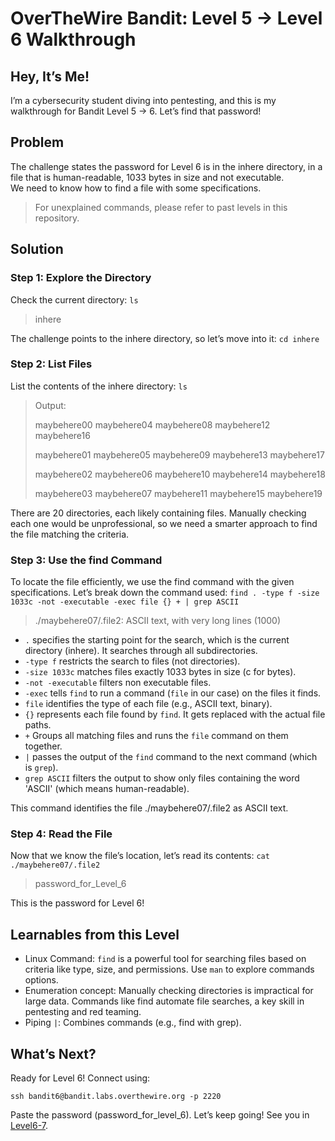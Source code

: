 # OverTheWire Bandit: Level 5 → Level 6 Walkthrough

## Hey, It’s Me!
I’m a cybersecurity student diving into pentesting, and this is my walkthrough for Bandit Level 5 → 6. Let’s find that password!

## Problem
The challenge states the password for Level 6 is in the inhere directory, in a file that is human-readable, 1033 bytes in size and not executable.</br>
We need to know how to find a file with some specifications.
> For unexplained commands, please refer to past levels in this repository.


## Solution
### Step 1: Explore the Directory
Check the current directory:
`
ls
`
> inhere

The challenge points to the inhere directory, so let’s move into it:
`
cd inhere
`

### Step 2: List Files
List the contents of the inhere directory:
`
ls
`
> Output:
> 
> maybehere00  maybehere04  maybehere08  maybehere12  maybehere16
> 
> maybehere01  maybehere05  maybehere09  maybehere13  maybehere17
> 
> maybehere02  maybehere06  maybehere10  maybehere14  maybehere18
> 
> maybehere03  maybehere07  maybehere11  maybehere15  maybehere19

There are 20 directories, each likely containing files. Manually checking each one would be unprofessional, so we need a smarter approach to find the file matching the criteria.

### Step 3: Use the find Command
To locate the file efficiently, we use the find command with the given specifications. Let’s break down the command used:
`
find . -type f -size 1033c -not -executable -exec file {} + | grep ASCII
`
> ./maybehere07/.file2: ASCII text, with very long lines (1000)

- `.` specifies the starting point for the search, which is the current directory (inhere). It searches through all subdirectories.
- `-type f` restricts the search to files (not directories).
- `-size 1033c` matches files exactly 1033 bytes in size (c for bytes).
- `-not -executable` filters non executable files.
- `-exec` tells `find` to run a command (`file` in our case) on the files it finds.
- `file` identifies the type of each file (e.g., ASCII text, binary).
- `{}` represents each file found by `find`. It gets replaced with the actual file paths.
- `+` Groups all matching files and runs the `file` command on them together.
- `|` passes the output of the `find` command to the next command (which is `grep`).
- `grep ASCII` filters the output to show only files containing the word 'ASCII' (which means human-readable).

This command identifies the file ./maybehere07/.file2 as ASCII text.

### Step 4: Read the File
Now that we know the file’s location, let’s read its contents:
`
cat ./maybehere07/.file2
`
> password_for_Level_6

This is the password for Level 6!

## Learnables from this Level
- Linux Command: `find` is a powerful tool for searching files based on criteria like type, size, and permissions. Use `man` to explore commands options.
- Enumeration concept: Manually checking directories is impractical for large data. Commands like find automate file searches, a key skill in pentesting and red teaming.
- Piping `|`: Combines commands (e.g., find with grep).

## What’s Next?
Ready for Level 6! Connect using:
```
ssh bandit6@bandit.labs.overthewire.org -p 2220
```
Paste the password (password_for_level_6). Let’s keep going! See you in [Level6-7](Level6-7.md).
